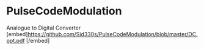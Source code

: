 # PulseCodeModulation
Analogue to Digital Converter
[embed]https://github.com/Sid330s/PulseCodeModulation/blob/master/DC.ppt.pdf [/embed]
